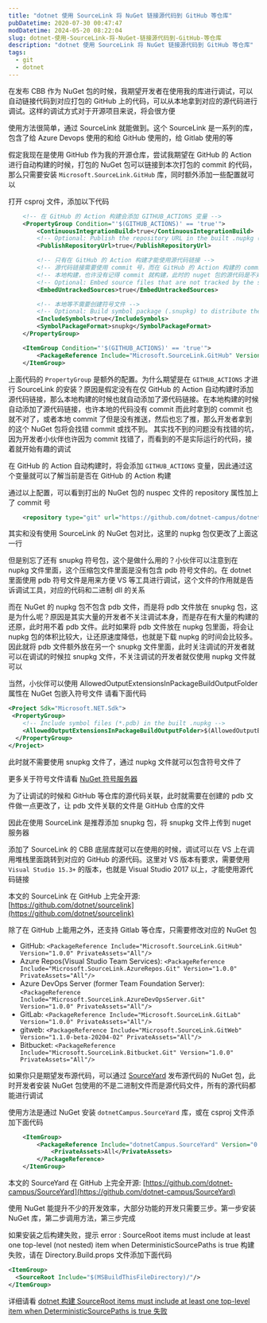 ```yaml
---
title: "dotnet 使用 SourceLink 将 NuGet 链接源代码到 GitHub 等仓库"
pubDatetime: 2020-07-30 00:47:47
modDatetime: 2024-05-20 08:22:04
slug: dotnet-使用-SourceLink-将-NuGet-链接源代码到-GitHub-等仓库
description: "dotnet 使用 SourceLink 将 NuGet 链接源代码到 GitHub 等仓库"
tags:
  - git
  - dotnet
---
```





在发布 CBB 作为 NuGet 包的时候，我期望开发者在使用我的库进行调试，可以自动链接代码到对应打包的 GitHub 上的代码，可以从本地拿到对应的源代码进行调试。这样的调试方式对于开源项目来说，将会很方便

<!--more-->


<!-- CreateTime:2020/7/30 8:47:47 -->



使用方法很简单，通过 SourceLink 就能做到。这个 SourceLink 是一系列的库，包含了给 Azure Devops 使用的和给 GitHub 使用的，给 Gitlab 使用的等

假定我现在是使用 GitHub 作为我的开源仓库，尝试我期望在 GitHub 的 Action 进行自动构建的时候，打包的 NuGet 包可以链接到本次打包的 commit 的代码，那么只需要安装 `Microsoft.SourceLink.GitHub` 库，同时额外添加一些配置就可以

打开 csproj 文件，添加以下代码

```xml
    <!-- 在 GitHub 的 Action 构建会添加 GITHUB_ACTIONS 变量 -->
    <PropertyGroup Condition="'$(GITHUB_ACTIONS)' == 'true'">
        <ContinuousIntegrationBuild>true</ContinuousIntegrationBuild>
        <!-- Optional: Publish the repository URL in the built .nupkg (in the NuSpec <Repository> element) -->
        <PublishRepositoryUrl>true</PublishRepositoryUrl>

        <!-- 只有在 GitHub 的 Action 构建才能使用源代码链接 -->
        <!-- 源代码链接需要使用 commit 号，而在 GitHub 的 Action 构建的 commit 才是对的 -->
        <!-- 本地构建，也许没有记得 commit 就构建，此时的 nuget 包的源代码是不对的，上传上去会让调试诡异 -->
        <!-- Optional: Embed source files that are not tracked by the source control manager in the PDB -->
        <EmbedUntrackedSources>true</EmbedUntrackedSources>

        <!-- 本地等不需要创建符号文件 -->
        <!-- Optional: Build symbol package (.snupkg) to distribute the PDB containing Source Link -->
        <IncludeSymbols>true</IncludeSymbols>
        <SymbolPackageFormat>snupkg</SymbolPackageFormat>
    </PropertyGroup>

    <ItemGroup Condition="'$(GITHUB_ACTIONS)' == 'true'">
        <PackageReference Include="Microsoft.SourceLink.GitHub" Version="1.0.0" PrivateAssets="All"/>
    </ItemGroup>
```

上面代码的 `PropertyGroup` 是额外的配置。为什么期望是在 `GITHUB_ACTIONS` 才进行 SourceLink 的安装？原因是假定没有在仅 GitHub 的 Action 自动构建时添加源代码链接，那么本地构建的时候也就自动添加了源代码链接。在本地构建的时候自动添加了源代码链接，也许本地的代码没有 commit 而此时拿到的 commit 也就不对了，或者本地 commit 了但是没有推送，然后也忘了推，那么开发者拿到的这个 NuGet 包将会找错 commit 或找不到。 其实找不到的问题没有找错的坑，因为开发者小伙伴也许因为 commit 找错了，而看到的不是实际运行的代码，接着就开始有趣的调试

在 GitHub 的 Action 自动构建时，将会添加 `GITHUB_ACTIONS` 变量，因此通过这个变量就可以了解当前是否在 GitHub 的 Action 构建

通过以上配置，可以看到打出的 NuGet 包的 nuspec 文件的 repository 属性加上了 commit 号

```xml
    <repository type="git" url="https://github.com/dotnet-campus/dotnetCampus.ClrAttachedProperty" commit="8308afac4666e0b002d66e04c82f97203e0b06a2" />
```

其实和没有使用 SourceLink 的 NuGet 包对比，这里的 nupkg 包仅更改了上面这一行

但是别忘了还有 snupkg 符号包，这个是做什么用的？小伙伴可以注意到在 nupkg 文件里面，这个压缩包文件里面是没有包含 pdb 符号文件的。在 dotnet 里面使用 pdb 符号文件是用来方便 VS 等工具进行调试，这个文件的作用就是告诉调试工具，对应的代码和二进制 dll 的关系

而在 NuGet 的 nupkg 包不包含 pdb 文件，而是将 pdb 文件放在 snupkg 包，这是为什么呢？原因是其实大量的开发者不关注调试本身，而是存在有大量的构建的还原，此时用不着 pdb 文件。此时如果将 pdb 文件放在 nupkg 包里面，将会让 nupkg 包的体积比较大，让还原速度降低，也就是下载 nupkg 的时间会比较多。因此就将 pdb 文件额外放在另一个 snupkg 文件里面，此时关注调试的开发者就可以在调试的时候拉 snupkg 文件，不关注调试的开发者就仅使用 nupkg 文件就可以

当然，小伙伴可以使用 AllowedOutputExtensionsInPackageBuildOutputFolder 属性在 NuGet 包嵌入符号文件 请看下面代码

```xml
<Project Sdk="Microsoft.NET.Sdk">
 <PropertyGroup>
    <!-- Include symbol files (*.pdb) in the built .nupkg -->
    <AllowedOutputExtensionsInPackageBuildOutputFolder>$(AllowedOutputExtensionsInPackageBuildOutputFolder);.pdb</AllowedOutputExtensionsInPackageBuildOutputFolder>
  </PropertyGroup>
</Project>
```

此时就不需要使用 snupkg 文件了，通过 nupkg 文件就可以包含符号文件了

更多关于符号文件请看 [NuGet 符号服务器](https://blog.lindexi.com/post/NuGet-%E7%AC%A6%E5%8F%B7%E6%9C%8D%E5%8A%A1%E5%99%A8.html)

为了让调试的时候和 GitHub 等仓库的源代码关联，此时就需要在创建的 pdb 文件做一点更改了，让 pdb 文件关联的文件是 GitHub 仓库的文件

因此在使用 SourceLink 是推荐添加 snupkg 包，将 snupkg 文件上传到 nuget 服务器

添加了 SourceLink 的 CBB 底层库就可以在使用的时候，调试可以在 VS 上在调用堆栈里面跳转到对应的 GitHub 的源代码。这里对 VS 版本有要求，需要使用 `Visual Studio 15.3+` 的版本，也就是 Visual Studio 2017 以上，才能使用源代码链接

本文的 SourceLink 在 GitHub 上完全开源: [https://github.com/dotnet/sourcelink](https://github.com/dotnet/sourcelink)

除了在 GitHub 上能用之外，还支持 Gitlab 等仓库，只需要修改对应的 NuGet 包

- GitHub: `<PackageReference Include="Microsoft.SourceLink.GitHub" Version="1.0.0" PrivateAssets="All"/>`
- Azure Repos(Visual Studio Team Services): `<PackageReference Include="Microsoft.SourceLink.AzureRepos.Git" Version="1.0.0" PrivateAssets="All"/>`
- Azure DevOps Server (former Team Foundation Server): `<PackageReference Include="Microsoft.SourceLink.AzureDevOpsServer.Git" Version="1.0.0" PrivateAssets="All"/>`
- GitLab: `<PackageReference Include="Microsoft.SourceLink.GitLab" Version="1.0.0" PrivateAssets="All"/>`
- gitweb: `<PackageReference Include="Microsoft.SourceLink.GitWeb" Version="1.1.0-beta-20204-02" PrivateAssets="All"/>`
- Bitbucket: `<PackageReference Include="Microsoft.SourceLink.Bitbucket.Git" Version="1.0.0" PrivateAssets="All"/>`

如果你只是期望发布源代码，可以通过 [SourceYard](https://github.com/dotnet-campus/SourceYard) 发布源代码的 NuGet 包，此时开发者安装 NuGet 包使用的不是二进制文件而是源代码文件，所有的源代码都能进行调试

使用方法是通过 NuGet 安装 `dotnetCampus.SourceYard` 库，或在 csproj 文件添加下面代码

```xml
    <ItemGroup>
        <PackageReference Include="dotnetCampus.SourceYard" Version="0.1.19099-alpha">
            <PrivateAssets>All</PrivateAssets>
        </PackageReference>
    </ItemGroup>
```

本文的 SourceYard 在 GitHub 上完全开源: [https://github.com/dotnet-campus/SourceYard](https://github.com/dotnet-campus/SourceYard)

使用 NuGet 能提升不少的开发效率，大部分功能的开发只需要三步。第一步安装 NuGet 库，第二步调用方法，第三步完成

如果安装之后构建失败，提示 error : SourceRoot items must include at least one top-level (not nested) item when DeterministicSourcePaths is true 构建失败，请在 Directory.Build.props 文件添加下面代码

```xml
<ItemGroup>
  <SourceRoot Include="$(MSBuildThisFileDirectory)/"/>
</ItemGroup>
```

详细请看 [dotnet 构建 SourceRoot items must include at least one top-level item when DeterministicSourcePaths is true 失败](https://blog.lindexi.com/post/dotnet-%E6%9E%84%E5%BB%BA-SourceRoot-items-must-include-at-least-one-top-level-item-when-DeterministicSourcePaths-is-true-%E5%A4%B1%E8%B4%A5.html )

